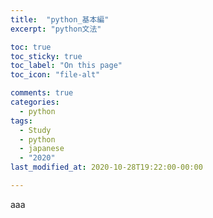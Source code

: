 ```yaml
---
title:  "python_基本編"
excerpt: "python文法"

toc: true
toc_sticky: true
toc_label: "On this page"
toc_icon: "file-alt"

comments: true
categories:
  - python
tags:
  - Study
  - python
  - japanese
  - "2020"
last_modified_at: 2020-10-28T19:22:00-00:00

---
```


aaa